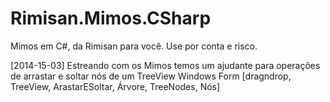 Rimisan.Mimos.CSharp
====================

Mimos em C#, da Rimisan para você. Use por conta e risco.

[2014-15-03] Estreando com os Mimos temos um ajudante para operações de arrastar e soltar nós de um TreeView Windows Form [dragndrop, TreeView, ArastarESoltar, Árvore, TreeNodes, Nós] 
